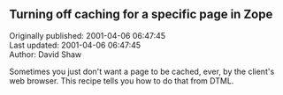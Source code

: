 ## Turning off caching for a specific page in Zope  
Originally published: 2001-04-06 06:47:45  
Last updated: 2001-04-06 06:47:45  
Author: David Shaw  
  
Sometimes you just don't want a page to be cached, ever, by the client's web browser.  This recipe tells you how to do that from DTML.